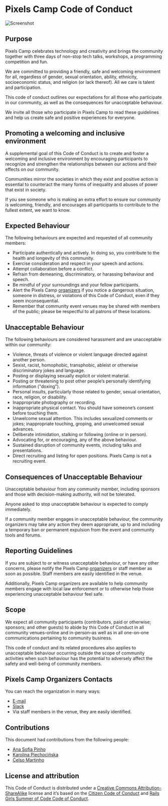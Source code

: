 # Pixels Camp Code of Conduct

![Screenshot](https://github.com/PixelsCamp/docs/blob/master/img/everyone.png?raw=true)

## Purpose

Pixels Camp celebrates technology and creativity and brings the community together with three days of non-stop tech talks, workshops, a programming competition and fun.

We are committed to providing a friendly, safe and welcoming environment for all, regardless of gender, sexual orientation, ability, ethnicity, socioeconomic status, and religion (or lack thereof). All we care is talent and participation.

This code of conduct outlines our expectations for all those who participate in our community, as well as the consequences for unacceptable behaviour.

We invite all those who participate in Pixels Camp to read these guidelines and help us create safe and positive experiences for everyone.

## Promoting a welcoming and inclusive environment

A supplemental goal of this Code of Conduct is to create and foster a welcoming and inclusive environment by encouraging participants to recognize and strengthen the relationships between our actions and their effects on our community.

Communities mirror the societies in which they exist and positive action is essential to counteract the many forms of inequality and abuses of power that exist in society.

If you see someone who is making an extra effort to ensure our community is welcoming, friendly, and encourages all participants to contribute to the fullest extent, we want to know.

## Expected Behaviour

The following behaviours are expected and requested of all community members:

* Participate authentically and actively. In doing so, you contribute to the health and longevity of this community.
* Exercise consideration and respect in your speech and actions.
* Attempt collaboration before a conflict.
* Refrain from demeaning, discriminatory, or harassing behaviour and speech.
* Be mindful of your surroundings and your fellow participants. 
* Alert the Pixels Camp [organizers][7] if you notice a dangerous situation, someone in distress, or violations of this Code of Conduct, even if they seem inconsequential.
* Remember that community event venues may be shared with members of the public; please be respectful to all patrons of these locations.

## Unacceptable Behaviour

The following behaviours are considered harassment and are unacceptable within our community:

* Violence, threats of violence or violent language directed against another person.
* Sexist, racist, homophobic, transphobic, ableist or otherwise discriminatory jokes and language.
* Posting or displaying sexually explicit or violent material.
* Posting or threatening to post other people’s personally identifying information ("doxing").
* Personal insults, particularly those related to gender, sexual orientation, race, religion, or disability.
* Inappropriate photography or recording.
* Inappropriate physical contact. You should have someone’s consent before touching them.
* Unwelcome sexual attention. This includes sexualized comments or jokes; inappropriate touching, groping, and unwelcomed sexual advances.
* Deliberate intimidation, stalking or following (online or in person).
* Advocating for, or encouraging, any of the above behaviour.
* Sustained disruption of community events, including talks and presentations.
* Direct recruiting and listing for open positions. Pixels Camp is not a recruiting event.

## Consequences of Unacceptable Behaviour

Unacceptable behaviour from any community member, including sponsors and those with decision-making authority, will not be tolerated.

Anyone asked to stop unacceptable behaviour is expected to comply immediately.

If a community member engages in unacceptable behaviour, the community organizers may take any action they deem appropriate, up to and including a temporary ban or permanent expulsion from the event and community tools and forums.

## Reporting Guidelines

If you are subject to or witness unacceptable behaviour, or have any other concerns, please notify the Pixels Camp [organizers][7] or staff member as soon as possible. Staff members are easily identified in the venue.

Additionally, Pixels Camp organizers are available to help community members engage with local law enforcement or to otherwise help those experiencing unacceptable behaviour feel safe.

## Scope

We expect all community participants (contributors, paid or otherwise; sponsors; and other guests) to abide by this Code of Conduct in all community venues–online and in-person–as well as in all one-on-one communications pertaining to community business.

This code of conduct and its related procedures also applies to unacceptable behaviour occurring outside the scope of community activities when such behaviour has the potential to adversely affect the safety and well-being of community members.

## Pixels Camp Organizers Contacts

You can reach the organization in many ways:

 * [E-mail][7]
 * [Slack][8]
 * Via staff members in the venue, they are easily identified.

## Contributions

This document had contributions from the following people:

 * [Ana Sofia Pinho][1]
 * [Karolina Piechocińska][2]
 * [Celso Martinho][3]

## License and attribution

This Code of Conduct is distributed under a [Creative Commons Attribution-ShareAlike][4] license and it’s based on the [Citizen Code of Conduct][5] and [Rails Girls Summer of Code Code of Conduct][6].

[1]: https://github.com/anasofiapinho
[2]: https://medium.com/@karolina.piechocinska
[3]: https://github.com/celso
[4]: http://creativecommons.org/licenses/by-sa/3.0/
[5]: http://citizencodeofconduct.org/
[6]: https://railsgirlssummerofcode.org/about/code-of-conduct/
[7]: mailto:org@pixels.camp
[8]: https://github.com/PixelsCamp/docs/blob/master/SLACK.md
